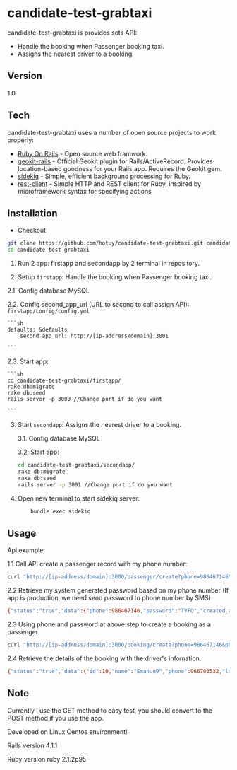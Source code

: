 candidate-test-grabtaxi
=========

candidate-test-grabtaxi is provides sets API:

  - Handle the booking when Passenger booking taxi.
  - Assigns the nearest driver to a booking.

Version
----

1.0

Tech
-----------

candidate-test-grabtaxi uses a number of open source projects to work properly:

* [Ruby On Rails] - Open source web framwork.
* [geokit-rails] - Official Geokit plugin for Rails/ActiveRecord. Provides location-based goodness for your Rails app. Requires the Geokit gem.
* [sidekiq] - Simple, efficient background processing for Ruby.
* [rest-client] - Simple HTTP and REST client for Ruby, inspired by microframework syntax for specifying actions

Installation
--------------

+ Checkout


```sh
git clone https://github.com/hotuy/candidate-test-grabtaxi.git candidate-test-grabtaxi
cd candidate-test-grabtaxi

```

1. Run 2 app: firstapp and secondapp by 2 terminal in repository.

2. Setup `firstapp`: Handle the booking when Passenger booking taxi.

 2.1. Config database MySQL
 
 2.2. Config second_app_url (URL to second to call assign API): `firstapp/config/config.yml`

    ```sh
    defaults: &defaults
        second_app_url: http://[ip-address/domain]:3001

    ```
    
 2.3. Start app:
        
    ```sh
    cd candidate-test-grabtaxi/firstapp/
    rake db:migrate
    rake db:seed
    rails server -p 3000 //Change port if do you want
    
    ```

3. Start `secondapp`: Assigns the nearest driver to a booking.
    
    3.1. Config database MySQL
 
    3.2. Start app:
    
    ```sh
    cd candidate-test-grabtaxi/secondapp/
    rake db:migrate
    rake db:seed
    rails server -p 3001 //Change port if do you want
    
    ```
4. Open new terminal to start sidekiq server:
    ```sh
        bundle exec sidekiq
    
    ```

Usage
--------------
Api example:

1.1 Call API create a passenger record with my phone number:


```sh
curl "http://[ip-address/domain]:3000/passenger/create?phone=986467146"

```
    
    
2.2 Retrieve my system generated password based on my phone number (If app is production, we need send password to phone number by SMS)

```sh
{"status":"true","data":{"phone":986467146,"password":"TVFQ","created_at":"2014-06-12T10:32:55.195Z","updated_at":"2014-06-12T10:32:55.195Z"}}

```
    
2.3 Using phone and password at above step to create a booking as a passenger.
    
```sh
curl "http://[ip-address/domain]:3000/booking/create?phone=986467146&password=TVFQ"

```
    
2.4 Retrieve the details of the booking with the driver's infomation.
    
```sh
{"status":"true","data":{"id":10,"name":"Emanue9","phone":966703532,"lat":10.760067,"long":106.66273,"created_at":"2014-06-12T08:05:51.000Z","updated_at":"2014-06-12T08:05:51.000Z"}}

```

Note
--------------
Currently I use the GET method to easy test, you should convert to the POST method if you use the app.

Developed on Linux Centos environment!

Rails version 4.1.1

Ruby version ruby 2.1.2p95

[Ruby On Rails]:http://rubyonrails.org/
[geokit-rails]:https://github.com/geokit/geokit-rails
[sidekiq]:http://sidekiq.org/
[rest-client]:https://github.com/rest-client/rest-client
